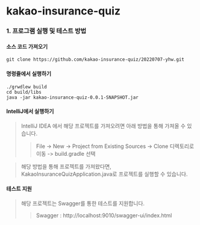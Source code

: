 # kakao-insurance-quiz

### 1. 프로그램 실행 및 테스트 방법
#### 소스 코드 가져오기
```
git clone https://github.com/kakao-insurance-quiz/20220707-yhw.git
``` 

#### 명령줄에서 실행하기
```
./grwdlew build
cd build/libs
java -jar kakao-insurance-quiz-0.0.1-SNAPSHOT.jar
``` 

#### IntelliJ에서 실행하기
> IntelliJ IDEA 에서 해당 프로젝트를 가져오려면 아래 방법을 통해 가져올 수 있습니다.
> > File -> New -> Project from Existing Sources -> Clone 디렉토리로 이동 -> build.gradle 선택

> 해당 방법을 통해 프로젝트를 가져왔다면, KakaoInsuranceQuizApplication.java로 프로젝트를 실행할 수 있습니다.

#### 테스트 지원
> 해당 프로젝트는 Swagger를 통한 테스트를 지원합니다.
> > Swagger : http://localhost:9010/swagger-ui/index.html
